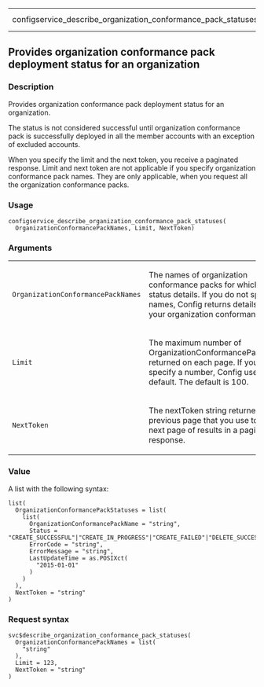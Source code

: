 <table style="width: 100%;">
<tbody>
<tr class="odd">
<td>configservice_describe_organization_conformance_pack_statuses</td>
<td style="text-align: right;">R Documentation</td>
</tr>
</tbody>
</table>

## Provides organization conformance pack deployment status for an organization

### Description

Provides organization conformance pack deployment status for an
organization.

The status is not considered successful until organization conformance
pack is successfully deployed in all the member accounts with an
exception of excluded accounts.

When you specify the limit and the next token, you receive a paginated
response. Limit and next token are not applicable if you specify
organization conformance pack names. They are only applicable, when you
request all the organization conformance packs.

### Usage

    configservice_describe_organization_conformance_pack_statuses(
      OrganizationConformancePackNames, Limit, NextToken)

### Arguments

<table>
<colgroup>
<col style="width: 35%" />
<col style="width: 65%" />
</colgroup>
<tbody>
<tr class="odd">
<td><code
id="configservice_describe_organization_conformance_pack_statuses_:_OrganizationConformancePackNames">OrganizationConformancePackNames</code></td>
<td><p>The names of organization conformance packs for which you want
status details. If you do not specify any names, Config returns details
for all your organization conformance packs.</p></td>
</tr>
<tr class="even">
<td><code
id="configservice_describe_organization_conformance_pack_statuses_:_Limit">Limit</code></td>
<td><p>The maximum number of OrganizationConformancePackStatuses
returned on each page. If you do no specify a number, Config uses the
default. The default is 100.</p></td>
</tr>
<tr class="odd">
<td><code
id="configservice_describe_organization_conformance_pack_statuses_:_NextToken">NextToken</code></td>
<td><p>The nextToken string returned on a previous page that you use to
get the next page of results in a paginated response.</p></td>
</tr>
</tbody>
</table>

### Value

A list with the following syntax:

    list(
      OrganizationConformancePackStatuses = list(
        list(
          OrganizationConformancePackName = "string",
          Status = "CREATE_SUCCESSFUL"|"CREATE_IN_PROGRESS"|"CREATE_FAILED"|"DELETE_SUCCESSFUL"|"DELETE_FAILED"|"DELETE_IN_PROGRESS"|"UPDATE_SUCCESSFUL"|"UPDATE_IN_PROGRESS"|"UPDATE_FAILED",
          ErrorCode = "string",
          ErrorMessage = "string",
          LastUpdateTime = as.POSIXct(
            "2015-01-01"
          )
        )
      ),
      NextToken = "string"
    )

### Request syntax

    svc$describe_organization_conformance_pack_statuses(
      OrganizationConformancePackNames = list(
        "string"
      ),
      Limit = 123,
      NextToken = "string"
    )
